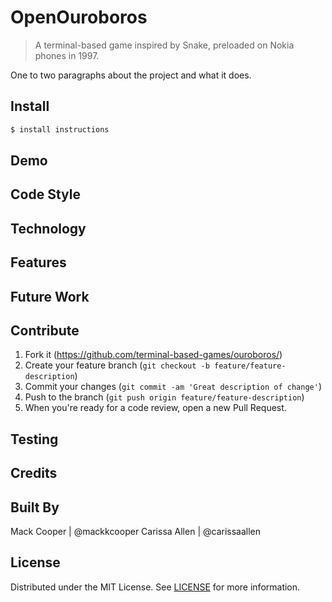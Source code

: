 # OpenOuroboros
> A terminal-based game inspired by Snake, preloaded on Nokia phones in 1997.

One to two paragraphs about the project and what it does. 

## Install
```sh
$ install instructions
```

## Demo

## Code Style

## Technology

## Features

## Future Work

## Contribute

1. Fork it (<https://github.com/terminal-based-games/ouroboros/>)
2. Create your feature branch (`git checkout -b feature/feature-description`)
3. Commit your changes (`git commit -am 'Great description of change'`)
4. Push to the branch (`git push origin feature/feature-description`)
5. When you're ready for a code review, open a new Pull Request. 

## Testing

## Credits

## Built By

Mack Cooper | @mackkcooper
Carissa Allen | @carissaallen 

## License
Distributed under the MIT License. See [LICENSE](/LICENSE) for more information.
